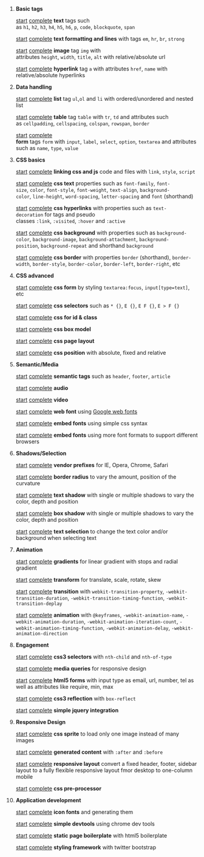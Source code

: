 1. **Basic tags**

    [start](start/001-text) [complete](complete/001-text) **text** tags such as `h1`, `h2`, `h3`, `h4`, `h5`, `h6`, `p`, `code`, `blockquote`, `span`

    [start](start/002-text-format) [complete](complete/002-text-format) **text formatting and lines** with tags `em`, `hr`, `br`, `strong`

    [start](start/003-images) [complete](complete/003-images) **image** tag `img` with attributes `height`, `width`, `title`, `alt` with relative/absolute url

    [start](start/004-hyperlinks) [complete](complete/004-hyperlinks) **hyperlink** tag `a` with attributes `href`, `name` with relative/absolute hyperlinks

2. **Data handling**

    [start](start/005-list) [complete](complete/005-list) **list** tag `ul`,`ol` and `li` with ordered/unordered and nested list

    [start](start/006-tables) [complete](complete/006-tables) **table** tag `table` with `tr`, `td` and attributes such as `cellpadding`, `cellspacing`, `colspan`, `rowspan`, `border`

    [start](start/007-forms) [complete](complete/007-forms)  **form** tags `form` with `input`, `label`, `select`, `option`, `textarea` and attributes such as `name`, `type`, `value`


3. **CSS basics**

    [start](start/008-linking-css-js) [complete](complete/008-linking-css-js) **linking css and js** code and files with `link`, `style`, `script`

    [start](start/009-css-text) [complete](complete/009-css-text) **css text** properties such as `font-family`, `font-size`, `color`, `font-style`, `font-weight`, `text-align`, `background-color`, `line-height`, `word-spacing`, `letter-spacing` and `font` (shorthand)

    [start](start/010-css-hyperlinks) [complete](complete/010-css-hyperlinks) **css hyperlinks** with properties such as `text-decoration` for tags and pseudo classes `:link`, `:visited`, `:hover` and `:active`
    
    [start](start/011-css-background) [complete](complete/011-css-background)  **css background** with properties such as `background-color`, `background-image`, `background-attachment`, `background-position`, `background-repeat` and shorthand `background`

    [start](start/012-css-border) [complete](complete/012-css-border) **css border** with properties `border` (shorthand), `border-width`, `border-style`, `border-color`, `border-left`, `border-right`, etc

4. **CSS advanced**

    [start](start/013-css-form) [complete](complete/013-css-form) **css form** by styling `textarea:focus`, `input[type=text]`, etc

    [start](start/014-css-selectors) [complete](complete/014-css-selectors) **css selectors** such as `* {}`, `E {}`, `E F {}`, `E > F {}`

    [start](start/015-css-id-class) [complete](complete/015-css-id-class) **css for id & class**

    [start](start/016-css-box-model) [complete](complete/016-css-box-model) **css box model**

    [start](start/017-css-page-layout) [complete](complete/017-css-page-layout) **css page layout**

    [start](start/018-dev-position) [complete](complete/018-dev-position) **css position** with absolute, fixed and relative

5. **Semantic/Media**

    [start](start/019-css-semantic-tags) [complete](complete/019-css-semantic-tags) **semantic tags** such as `header`, `footer`, `article`

    [start](start/020-audio) [complete](complete/020-audio) **audio**

    [start](start/021-video) [complete](complete/021-video) **video**

    [start](start/022-webfont) [complete](complete/022-webfont) **web font** using [Google web fonts](https://www.google.com/fonts)

    [start](start/023-embedded-fonts) [complete](complete/023-embedded-fonts) **embed fonts** using simple css syntax

    [start](start/024-embed-compatible-fonts) [complete](complete/024-embed-compatible-fonts) **embed fonts** using more font formats to support different browsers


6. **Shadows/Selection**

    [start](start/025-vendor-prefix) [complete](complete/025-vendor-prefix) **vendor prefixes** for IE, Opera, Chrome, Safari

    [start](start/026-border-radius) [complete](complete/026-border-radius) **border radius** to vary the amount, position of the curvature

    [start](start/027-text-shadow) [complete](complete/027-text-shadow) **text shadow** with single or multiple shadows to vary the color, depth and position

    [start](start/028-box-shadow) [complete](complete/028-box-shadow) **box shadow** with single or multiple shadows to vary the color, depth and position

    [start](start/029-text-selection) [complete](complete/029-text-selection) **text selection** to change the text color and/or background when selecting text


7. **Animation**

    [start](start/030-gradients) [complete](complete/030-gradients) **gradients** for linear gradient with stops and radial gradient

    [start](start/031-transform) [complete](complete/031-transform) **transform** for translate, scale, rotate, skew

    [start](start/032-transition) [complete](complete/032-transition) **transition** with `webkit-transition-property`, `-webkit-transition-duration`, `-webkit-transition-timing-function`, `-webkit-transition-deplay`

    [start](start/033-animation) [complete](complete/033-animation) **animation** with `@keyframes`, `-webkit-animation-name`, `-webkit-animation-duration`, `-webkit-animation-iteration-count`, `-webkit-animation-timing-function`, `-webkit-animation-delay`, `-webkit-animation-direction`


8. **Engagement**

    [start](start/034-css3-selectors) [complete](complete/034-css3-selectors) **css3 selectors** with `nth-child` and `nth-of-type`

    [start](start/035-media-queries) [complete](complete/035-media-queries) **media queries** for responsive design

    [start](start/036-html5-form) [complete](complete/036-html5-form) **html5 forms** with input type as email, url, number, tel as well as attributes like require, min, max

    [start](start/037-reflection) [complete](complete/037-reflection) **css3 reflection** with `box-reflect`

    [start](start/038-simple-jquery-integration) [complete](complete/038-simple-jquery-integration) **simple jquery integration** 

9. **Responsive Design**

    [start](start/039-css-sprite) [complete](complete/039-css-sprite) **css sprite** to load only one image instead of many images

    [start](start/040-generated-content) [complete](complete/040-generated-content) **generated content** with `:after` and `:before`

    [start](start/041-responsive-layout) [complete](complete/041-responsive-layout) **responsive layout** convert a fixed header, footer, sidebar layout to a fully flexible responsive layout fmor desktop to one-column mobile

    [start](start/042-css-preprocessor) [complete](complete/042-css-preprocessor) **css pre-processor**  

10. **Application development**

    [start](start/043-icon-fonts) [complete](complete/043-icon-fonts) **icon fonts** and generating them

    [start](start/044-simple-devtools) [complete](complete/044-simple-devtools) **simple devtools** using chrome dev tools

    [start](start/045-html5-boilerplate) [complete](complete/045-html5-boilerplate) **static page boilerplate** with html5 boilerplate

    [start](start/046-twitter-bootstrap) [complete](complete/046-twitter-bootstrap) **styling framework** with twitter bootstrap